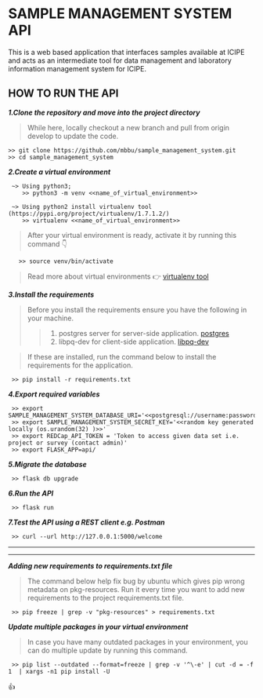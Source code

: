 # SAMPLE MANAGEMENT SYSTEM API #
This is a web based application that interfaces samples available at ICIPE and acts as an intermediate tool for data management and laboratory information management system for ICIPE.

## HOW TO RUN THE API ##
***1.Clone the repository and move into the project directory***

> While here, locally checkout a new branch and pull from origin develop to update the code.
```
>> git clone https://github.com/mbbu/sample_management_system.git
>> cd sample_management_system
```

***2.Create a virtual environment***
```
 ~> Using python3; 
    >> python3 -m venv <<name_of_virtual_environment>>

 ~> Using python2 install virtualenv tool (https://pypi.org/project/virtualenv/1.7.1.2/)
    >> virtualenv <<name_of_virtual_environment>>
```
> After your virtual environment is ready, activate it by running this command :point_down:
```
   >> source venv/bin/activate
```

> Read more about virtual environments :point_right: [virtualenv tool](https://pypi.org/project/virtualenv/1.7.1.2/)

***3.Install the requirements***
> Before you install the requirements ensure you have the following in your machine.
>>   1. postgres server for server-side application. [postgres](https://www.postgresql.org/download/) 
>>   2. libpq-dev for client-side application. [libpq-dev](https://pypi.org/project/libpq-dev/)

> If these are installed, run the command below to install the requirements for the application.
```
 >> pip install -r requirements.txt
```


***4.Export required variables***
```
 >> export SAMPLE_MANAGEMENT_SYSTEM_DATABASE_URI='<<postgresql://username:password@host:port/database>>'
 >> export SAMPLE_MANAGEMENT_SYSTEM_SECRET_KEY='<<random key generated locally (os.urandom(32) )>>'
 >> export REDCap_API_TOKEN = 'Token to access given data set i.e. project or survey (contact admin)'
 >> export FLASK_APP=api/
```

***5.Migrate the database***
```
 >> flask db upgrade
```

***6.Run the API***
```
 >> flask run
```

***7.Test the API using a REST client e.g. Postman***
```
 >> curl --url http://127.0.0.1:5000/welcome
```

---
---
***Adding new requirements to requirements.txt file***
> The command below help fix bug by ubuntu which gives pip wrong metadata on pkg-resources.
> Run it every time you want to add new requirements to the project requirements.txt file.
```
 >> pip freeze | grep -v "pkg-resources" > requirements.txt
```

***Update multiple packages in your virtual environment***
> In case you have many outdated packages in your environment, you can do multiple
> update by running this command.

```
 >> pip list --outdated --format=freeze | grep -v '^\-e' | cut -d = -f 1  | xargs -n1 pip install -U
```
:+1:
